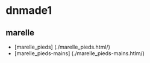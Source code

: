 # dnmade1
## marelle
* [marelle_pieds] (./marelle_pieds.html/)
* [marelle_pieds-mains] (./marelle_pieds-mains.htlm/)
